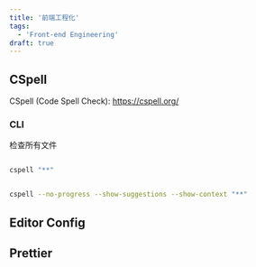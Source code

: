 ```yaml
---
title: '前端工程化'
tags:
  - 'Front-end Engineering'
draft: true
---
```


## CSpell

CSpell (Code Spell Check): https://cspell.org/

### CLI

检查所有文件

```bash

cspell "**"

```

```bash

cspell --no-progress --show-suggestions --show-context "**"

```

## Editor Config

## Prettier
